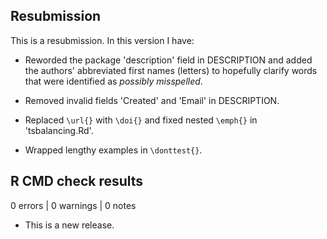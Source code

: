 ## Resubmission

This is a resubmission. In this version I have:

* Reworded the package 'description' field in DESCRIPTION and added the authors' 
  abbreviated first names (letters) to hopefully clarify words that were 
  identified as *possibly misspelled*.

* Removed invalid fields 'Created' and 'Email' in DESCRIPTION.

* Replaced `\url{}` with `\doi{}` and fixed nested `\emph{}` in 
  'tsbalancing.Rd'.

* Wrapped lengthy examples in `\donttest{}`.


## R CMD check results

0 errors | 0 warnings | 0 notes

* This is a new release.
